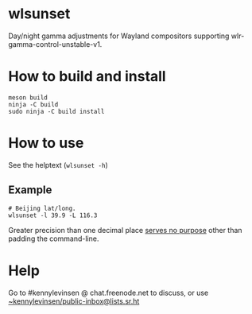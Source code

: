# wlsunset

Day/night gamma adjustments for Wayland compositors supporting wlr-gamma-control-unstable-v1.

# How to build and install

```
meson build
ninja -C build
sudo ninja -C build install
```

# How to use

See the helptext (`wlsunset -h`)

## Example

```
# Beijing lat/long.
wlsunset -l 39.9 -L 116.3
```

Greater precision than one decimal place [serves no purpose](https://xkcd.com/2170/) other than padding the command-line.

# Help

Go to #kennylevinsen @ chat.freenode.net to discuss, or use [~kennylevinsen/public-inbox@lists.sr.ht](https://lists.sr.ht/~kennylevinsen/public-inbox)
